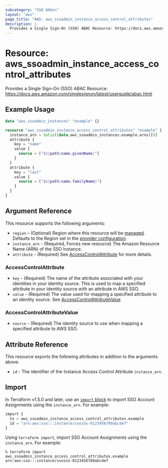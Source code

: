 ```yaml
---
subcategory: "SSO Admin"
layout: "aws"
page_title: "AWS: aws_ssoadmin_instance_access_control_attributes"
description: |-
  Provides a Single Sign-On (SSO) ABAC Resource: https://docs.aws.amazon.com/singlesignon/latest/userguide/abac.html
---
```


# Resource: aws_ssoadmin_instance_access_control_attributes

Provides a Single Sign-On (SSO) ABAC Resource: https://docs.aws.amazon.com/singlesignon/latest/userguide/abac.html

## Example Usage

```terraform
data "aws_ssoadmin_instances" "example" {}

resource "aws_ssoadmin_instance_access_control_attributes" "example" {
  instance_arn = tolist(data.aws_ssoadmin_instances.example.arns)[0]
  attribute {
    key = "name"
    value {
      source = ["$${path:name.givenName}"]
    }
  }
  attribute {
    key = "last"
    value {
      source = ["$${path:name.familyName}"]
    }
  }
}
```

## Argument Reference

This resource supports the following arguments:

* `region` – (Optional) Region where this resource will be [managed](https://docs.aws.amazon.com/general/latest/gr/rande.html#regional-endpoints). Defaults to the Region set in the [provider configuration](https://registry.terraform.io/providers/hashicorp/aws/latest/docs#aws-configuration-reference).
* `instance_arn` - (Required, Forces new resource) The Amazon Resource Name (ARN) of the SSO Instance.
* `attribute` - (Required) See [AccessControlAttribute](#accesscontrolattribute) for more details.

### AccessControlAttribute

* `key` - (Required) The name of the attribute associated with your identities in your identity source. This is used to map a specified attribute in your identity source with an attribute in AWS SSO.
* `value` - (Required) The value used for mapping a specified attribute to an identity source. See [AccessControlAttributeValue](#accesscontrolattributevalue)

### AccessControlAttributeValue

* `source` - (Required) The identity source to use when mapping a specified attribute to AWS SSO.

## Attribute Reference

This resource exports the following attributes in addition to the arguments above:

* `id` - The identifier of the Instance Access Control Attribute `instance_arn`.

## Import

In Terraform v1.5.0 and later, use an [`import` block](https://developer.hashicorp.com/terraform/language/import) to import SSO Account Assignments using the `instance_arn`. For example:

```terraform
import {
  to = aws_ssoadmin_instance_access_control_attributes.example
  id = "arn:aws:sso:::instance/ssoins-0123456789abcdef"
}
```

Using `terraform import`, import SSO Account Assignments using the `instance_arn`. For example:

```console
% terraform import aws_ssoadmin_instance_access_control_attributes.example arn:aws:sso:::instance/ssoins-0123456789abcdef
```
